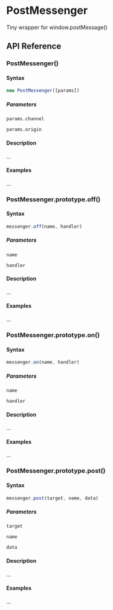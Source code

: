 # PostMessenger

Tiny wrapper for window.postMessage()


## API Reference


### **PostMessenger()**

#### Syntax

```js
new PostMessenger([params])
````

##### Parameters

`params.channel`

`params.origin`

#### Description

...

#### Examples

...


### PostMessenger.prototype.**off()**

#### Syntax

```js
messenger.off(name, handler)
````

##### Parameters

`name`

`handler`

#### Description

...

#### Examples

...


### PostMessenger.prototype.**on()**

#### Syntax

```js
messenger.on(name, handler)
````

##### Parameters

`name`

`handler`

#### Description

...

#### Examples

...


### PostMessenger.prototype.**post()**

#### Syntax

```js
messenger.post(target, name, data)
````

##### Parameters

`target`

`name`

`data`

#### Description

...

#### Examples

...
